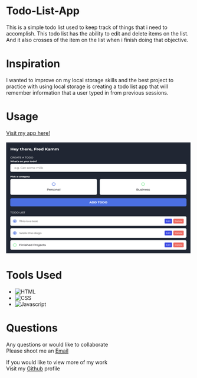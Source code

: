 # Todo-List-App

This is a simple todo list used to keep track of things that i need to accomplish. This todo list has the ability to edit and delete items on the list. And it also crosses of the item on the list when i finish doing that objective.


# Inspiration

I wanted to improve on my local storage skills and the best project to practice with using local storage is creating a todo list app that will remember information that a user typed in from previous sessions. 

# Usage
<div>
    <a href="https://fredstodoapp.netlify.app/">
        Visit my app here!
    </a>
</div>
<br>
<div>
    <img src="./assets/todo.png"  width="500" height="300"/>
</div>

# Tools Used

- ![HTML](https://img.shields.io/badge/HTML-E34F26?style=for-the-badge&logo=html5&logoColor=white)
- ![CSS](https://img.shields.io/badge/CSS-1572B6?style=for-the-badge&logo=css3&logoColor=white)
- ![Javascript](https://img.shields.io/badge/JavaScript-323330?style=for-the-badge&logo=javascript&logoColor=F7DF1E)

# Questions

<div>
    <p>Any questions or would like to collaborate<br>Please shoot me an <a href="mailto:fred.kamm95@gmail.com"> Email </a></p>
    <p>If you would like to view more of my work <br>Visit my <a href="https://github.com/fredkamm ">Github</a> profile</p>
</div>
